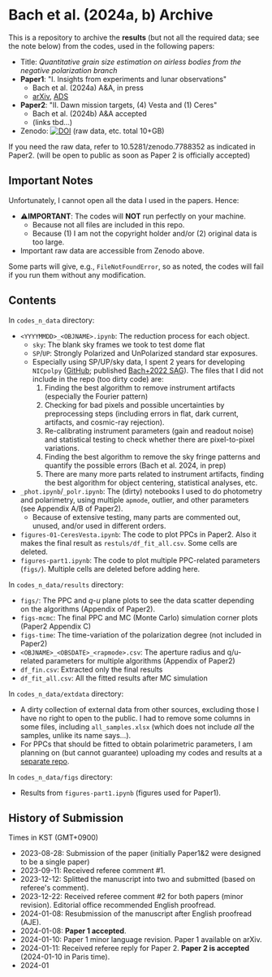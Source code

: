 # Bach et al. (2024a, b) Archive

This is a repository to archive the **results** (but not all the required data; see the note below) from the codes, used in the following papers:

* Title: *Quantitative grain size estimation on airless bodies from the negative polarization branch*
* **Paper1**: "I. Insights from experiments and lunar observations"
  * Bach et al. (2024a) A&A, in press
  * [arXiv](https://arxiv.org/abs/2401.04611), [ADS](https://ui.adsabs.harvard.edu/abs/2024arXiv240104611B/abstract)
* **Paper2**: "II. Dawn mission targets, (4) Vesta and (1) Ceres"
  * Bach et al. (2024b) A&A accepted
  * (links tbd...)
* Zenodo: [![DOI](https://zenodo.org/badge/DOI/10.5281/zenodo.7788352.svg)](https://doi.org/10.5281/zenodo.7788352) (raw data, etc. total 10+GB)

If you need the raw data, refer to 10.5281/zenodo.7788352 as indicated in Paper2.
(will be open to public as soon as Paper 2 is officially accepted)

## Important Notes
Unfortunately, I cannot open all the data I used in the papers. Hence:

* ⚠️**IMPORTANT**: The codes will **NOT** run perfectly on your machine.
  * Because not all files are included in this repo.
  * Because (1) I am not the copyright holder and/or (2) original data is too large.
* Important raw data are accessible from Zenodo above.

Some parts will give, e.g., ``FileNotFoundError``, so as noted, the codes will fail if you run them without any modification.


## Contents

In ``codes_n_data`` directory:
* ``<YYYYMMDD>_<OBJNAME>.ipynb``: The reduction process for each object.
  * ``sky``: The blank sky frames we took to test dome flat
  * ``SP``/``UP``: Strongly Polarized and UnPolarized standard star exposures.
  * Especially using SP/UP/sky data, I spent 2 years for developing ``NICpolpy`` ([GitHub](https://github.com/ysBach/NICpolpy); published [Bach+2022 SAG](https://ui.adsabs.harvard.edu/abs/2022arXiv221214167B/abstract)). The files that I did not include in the repo (too dirty code) are:
    1. Finding the best algorithm to remove instrument artifacts (especially the Fourier pattern)
    2. Checking for bad pixels and possible uncertainties by preprocessing steps (including errors in flat, dark current, artifacts, and cosmic-ray rejection).
    3. Re-calibrating instrument parameters (gain and readout noise) and statistical testing to check whether there are pixel-to-pixel variations.
    4. Finding the best algorithm to remove the sky fringe patterns and quantify the possible errors (Bach et al. 2024, in prep)
    5. There are many more parts related to instrument artifacts, finding the best algorithm for object centering, statistical analyses, etc.
* ``_phot.ipynb``/``_polr.ipynb``: The (dirty) notebooks I used to do photometry and polarimetry, using multiple `apmode`, outlier, and other parameters (see Appendix A/B of Paper2).
  * Because of extensive testing, many parts are commented out, unused, and/or used in different orders.
* ``figures-01-CeresVesta.ipynb``: The code to plot PPCs in Paper2. Also it makes the final result as ``restuls/df_fit_all.csv``. Some cells are deleted.
* ``figures-part1.ipynb``: The code to plot multiple PPC-related parameters (``figs/``). Multiple cells are deleted before adding here.

In ``codes_n_data/results`` directory:
* ``figs/``: The PPC and $q$-$u$ plane plots to see the data scatter depending on the algorithms (Appendix of Paper2).
* ``figs-mcmc``: The final PPC and MC (Monte Carlo) simulation corner plots (Paper2 Appendix C)
* ``figs-time``: The time-variation of the polarization degree (not included in Paper2)
* ``<OBJNAME>_<OBSDATE>_<rapmode>.csv``: The aperture radius and q/u-related parameters for multiple algorithms (Appendix of Paper2)
* ``df_fin.csv``: Extracted only the final results
* ``df_fit_all.csv``: All the fitted results after MC simulation

In ``codes_n_data/extdata`` directory:
* A dirty collection of external data from other sources, excluding those I have no right to open to the public. I had to remove some columns in some files, including ``all_samples.xlsx`` (which does not include *all* the samples, unlike its name says...).
* For PPCs that should be fitted to obtain polarimetric parameters, I am planning on (but cannot guarantee) uploading my codes and results at a [separate repo](https://github.com/ysBach/ppc_fit_archive).


In ``codes_n_data/figs`` directory:
* Results from ``figures-part1.ipynb`` (figures used for Paper1).


## History of Submission
Times in KST (GMT+0900)
* 2023-08-28: Submission of the paper (initially Paper1&2 were designed to be a single paper)
* 2023-09-11: Received referee comment #1.
* 2023-12-12: Splitted the manuscript into two and submitted (based on referee's comment).
* 2023-12-22: Received referee comment #2 for both papers (minor revision). Editorial office recommended English proofread.
* 2024-01-08: Resubmission of the manuscript after English proofread (AJE).
* 2024-01-08: **Paper 1 accepted**.
* 2024-01-10: Paper 1 minor language revision. Paper 1 available on arXiv.
* 2024-01-11: Received referee reply for Paper 2. **Paper 2 is accepted** (2024-01-10 in Paris time).
* 2024-01